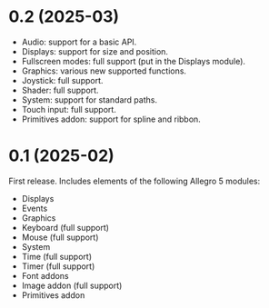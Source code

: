# 0.2 (2025-03)

- Audio: support for a basic API.
- Displays: support for size and position.
- Fullscreen modes: full support (put in the Displays module).
- Graphics: various new supported functions.
- Joystick: full support.
- Shader: full support.
- System: support for standard paths.
- Touch input: full support.
- Primitives addon: support for spline and ribbon.


# 0.1 (2025-02)

First release. Includes elements of the following Allegro 5 modules:

- Displays
- Events
- Graphics
- Keyboard (full support)
- Mouse (full support)
- System
- Time (full support)
- Timer (full support)
- Font addons
- Image addon (full support)
- Primitives addon
